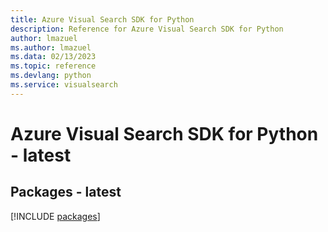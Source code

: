 ```yaml
---
title: Azure Visual Search SDK for Python
description: Reference for Azure Visual Search SDK for Python
author: lmazuel
ms.author: lmazuel
ms.data: 02/13/2023
ms.topic: reference
ms.devlang: python
ms.service: visualsearch
---
```

# Azure Visual Search SDK for Python - latest
## Packages - latest
[!INCLUDE [packages](visual-search-index.md)]